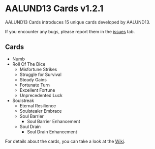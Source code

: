 # AALUND13 Cards v1.2.1

AALUND13 Cards introduces 15 unique cards developed by AALUND13.

If you encounter any bugs, please report them in the [issues](https://github.com/AALUND13/JARL/issues) tab.

## Cards

- Numb
- Roll Of The Dice
    - Misfortune Strikes
    - Struggle for Survival
    - Steady Gains
    - Fortunate Turn
    - Excellent Fortune
    - Unprecedented Luck
- Soulstreak
    - Eternal Resilience
    - Soulstealer Embrace
    - Soul Barrier
        - Soul Barrier Enhancement
    - Soul Drain
        - Soul Drain Enhancement

For details about the cards, you can take a look at the [Wiki](https://github.com/AALUND13/AALUND13-Cards/wiki/Cards).
